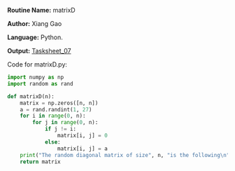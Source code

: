 **Routine Name:** matrixD 

**Author:** Xiang Gao 

**Language:** Python.

**Output:** [Tasksheet_07](https://github.com/GoByMark/math4610/blob/main/Homework_Tasks/Tasksheet_07/Tasksheet%2007.pdf)

Code for matrixD.py:  
```Python
import numpy as np
import random as rand

def matrixD(n):
    matrix = np.zeros([n, n])
    a = rand.randint(1, 27)
    for i in range(0, n):
        for j in range(0, n):
            if j != i:
                matrix[i, j] = 0
            else:
                matrix[i, j] = a
    print("The random diagonal matrix of size", n, "is the following\n", matrix)
    return matrix
```
